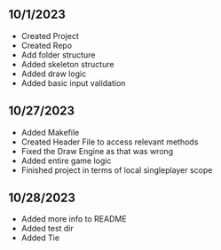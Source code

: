 ## 10/1/2023
- Created Project
- Created Repo
- Add folder structure
- Added skeleton structure
- Added draw logic
- Added basic input validation

## 10/27/2023
- Added Makefile
- Created Header File to access relevant methods
- Fixed the Draw Engine as that was wrong
- Added entire game logic
- Finished project in terms of local singleplayer scope

## 10/28/2023
- Added more info to README
- Added test dir
- Added Tie